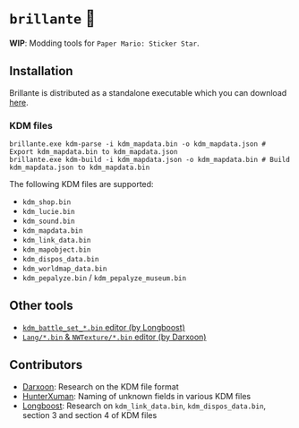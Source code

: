 # `brillante` 🌟
**WIP**: Modding tools for `Paper Mario: Sticker Star`.

## Installation
Brillante is distributed as a standalone executable which you can download [here](https://github.com/shiguww/brillante/releases).

### KDM files
```shell
brillante.exe kdm-parse -i kdm_mapdata.bin -o kdm_mapdata.json # Export kdm_mapdata.bin to kdm_mapdata.json
brillante.exe kdm-build -i kdm_mapdata.json -o kdm_mapdata.bin # Build kdm_mapdata.json to kdm_mapdata.bin
```

The following KDM files are supported:
- `kdm_shop.bin`
- `kdm_lucie.bin`
- `kdm_sound.bin`
- `kdm_mapdata.bin`
- `kdm_link_data.bin`
- `kdm_mapobject.bin`
- `kdm_dispos_data.bin`
- `kdm_worldmap_data.bin`
- `kdm_pepalyze.bin` / `kdm_pepalyze_museum.bin`

## Other tools
- [`kdm_battle_set_*.bin` editor (by Longboost)](https://github.com/Longboost/battle-set-exporter/releases)
- [`Lang/*.bin` & `NWTexture/*.bin` editor (by Darxoon)](https://github.com/Darxoon/nw-tex)

## Contributors
- [Darxoon](https://github.com/Darxoon): Research on the KDM file format
- [HunterXuman](https://x.com/HunterXuman): Naming of unknown fields in various KDM files
- [Longboost](https://github.com/Longboost): Research on `kdm_link_data.bin`, `kdm_dispos_data.bin`, section 3 and section 4 of KDM files
